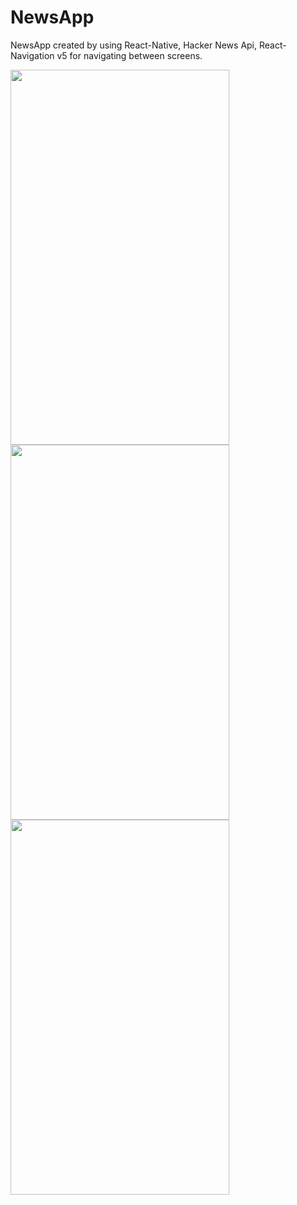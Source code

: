 # NewsApp

NewsApp created by using React-Native, Hacker News Api, React-Navigation v5 for navigating between screens.

<img src="https://user-images.githubusercontent.com/40600831/135604332-bcce886c-d691-4d47-8100-d32cfc760b7a.jpg" width="350" height="600">
<img src="https://user-images.githubusercontent.com/40600831/135604351-9f7a6a0a-4b02-4783-b840-26f26808b3b6.jpg" width="350" height="600">
<img src="https://user-images.githubusercontent.com/40600831/135604358-2a488ddb-9f25-433c-a9ba-ce739a8e3593.jpg" width="350" height="600">

